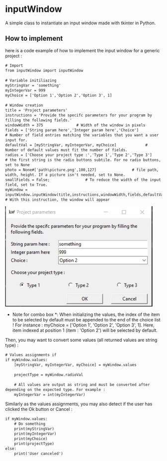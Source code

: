 # inputWindow
A simple class to instantiate an input window made with tkinter in Python.

## How to implement
here is a code example of how to implement the input window for a generic project :

    # Import
    from inputWindow import inputWindow
    
    # Variable initiliazing
    myStringVar = 'something'
    myIntegerVar = 999
    myChoice = ['Option 1','Option 2','Option 3', 1]

    # Window creation
    title = 'Project parameters'
    instructions = 'Provide the specifc parameters for your program by filling the following fields.'
    windowWidth = 375               # Width of the window in pixels
    fields = ['String param here','Integer param here','Choice']           # Number of field entries matching the variables that you want a user input for.
    defaultVal = [myStringVar, myIntegerVar, myChoice]             # Number of default values must fit the number of fields.
    radios = ['Choose your project type :','Type 1','Type 2','Type 3']          # the first string is the radio buttons subtile. For no radio buttons, set to None
    photo = None#['path\picture.png',100,127]                # file path, width, height. If a picture isn't needed, set to None.
    smallFields = False;                # To reduce the width of the input field, set to True.
    myWindow = inputWindow.inputWindow(title,instructions,windowWidth,fields,defaultVal,radios,photo,smallFields)            # With this instruction, the window will appear
  
![Input window example](/images/example.JPG)

* Note for combo box *: When initializing the values, the index of the item to be selected by default must be appended to the end of the choice list ! For instance :
myChoice = ['Option 1', 'Option 2', 'Option 3', 1]. Here, item indexed at position 1 (item : 'Option 2') will be selected by default.

Then, you may want to convert some values (all returned values are string type) :

    # Values assignments if 
    if myWindow.values:
        [myStringVar, myIntegerVar, myChoice] = myWindow.values

        projectType = myWindow.radioVal

        # All values are output as string and must be converted after depending on the expected type. For example :
        myIntegerVar = int(myIntegerVar)
    
Similarly as the values assignments, you may also detect if the user has clicked the Ok button or Cancel :

    if myWindow.values:
        # Do something
        print(myStringVar)
        print(myIntegerVar)
        print(myChoice)
        print(projectType)        
    else:
        print('User canceled')

